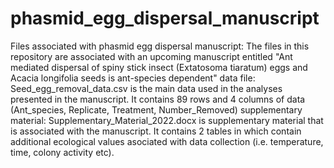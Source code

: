 # phasmid_egg_dispersal_manuscript
Files associated with phasmid egg dispersal manuscript:
The files in this repository are associated with an upcoming manuscript entitled "Ant mediated dispersal of spiny stick insect (Extatosoma tiaratum) eggs and Acacia longifolia seeds is ant-species dependent"
data file: Seed_egg_removal_data.csv is the main data used in the analyses presented in the manuscript. It contains 89 rows and 4 columns of data (Ant_species, Replicate, Treatment, Number_Removed)
supplementary material: Supplementary_Material_2022.docx is supplementary material that is associated with the manuscript. It contains 2 tables in which contain additional ecological values asociated with data collection (i.e. temperature, time, colony activity etc).
